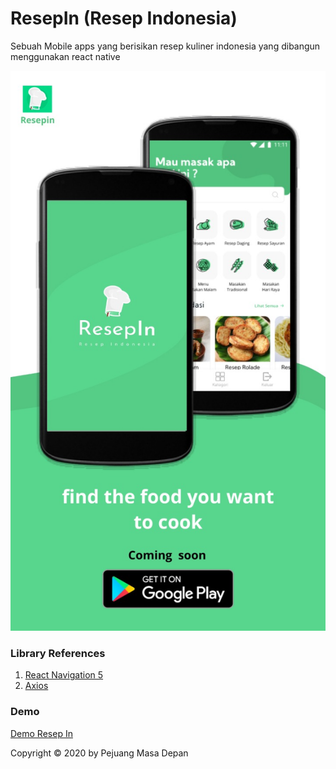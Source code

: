 # ResepIn (Resep Indonesia)

Sebuah Mobile apps yang berisikan resep kuliner indonesia yang dibangun menggunakan react native

<span><img src="resepinComingsoon.jpeg" /></span>

### Library References
1. [React Navigation 5](https://github.com/react-navigation/react-navigation)
2. [Axios](https://github.com/axios/axios)

### Demo
[Demo Resep In](https://youtu.be/H-jmh3uGdDs)

Copyright © 2020 by Pejuang Masa Depan

